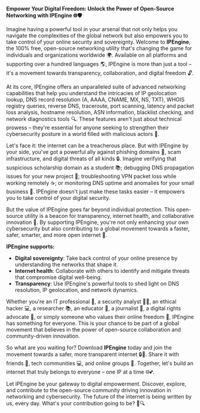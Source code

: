 **Empower Your Digital Freedom: Unlock the Power of Open-Source Networking with IPEngine 🌐🛡️**

Imagine having a powerful tool in your arsenal that not only helps you navigate the complexities of the global network but also empowers you to take control of your online security and sovereignty. Welcome to **IPEngine**, the 100% free, open-source networking utility that's changing the game for individuals and organizations worldwide 🌍. Available on all platforms and supporting over a hundred languages 🌎, IPEngine is more than just a tool – it's a movement towards transparency, collaboration, and digital freedom 🔓.

At its core, IPEngine offers an unparalleled suite of advanced networking capabilities that help you understand the intricacies of IP geolocation lookup, DNS record resolution (A, AAAA, CNAME, MX, NS, TXT), WHOIS registry queries, reverse DNS, traceroute, port scanning, latency and packet loss analysis, hostname resolution, ASN information, blacklist checking, and network diagnostics tools 🔍. These features aren't just about technical prowess – they're essential for anyone seeking to strengthen their cybersecurity posture in a world filled with malicious actors 🚨.

Let's face it: the internet can be a treacherous place. But with IPEngine by your side, you've got a powerful ally against phishing domains 🎯, scam infrastructure, and digital threats of all kinds 🔒. Imagine verifying that suspicious scholarship domain as a student 📚; debugging DNS propagation issues for your new project 🤔; troubleshooting VPN packet loss while working remotely ☕️; or monitoring DNS uptime and anomalies for your small business 💼. IPEngine doesn't just make these tasks easier – it empowers you to take control of your digital security.

But the value of IPEngine goes far beyond individual protection. This open-source utility is a beacon for transparency, internet health, and collaborative innovation 🌟. By supporting IPEngine, you're not only enhancing your own cybersecurity but also contributing to a global movement towards a faster, safer, smarter, and more open internet 🚀.

**IPEngine supports:**

- **Digital sovereignty**: Take back control of your online presence by understanding the networks that shape it.
- **Internet health**: Collaborate with others to identify and mitigate threats that compromise digital well-being.
- **Transparency**: Use IPEngine's powerful tools to shed light on DNS resolution, IP geolocation, and network dynamics.

Whether you're an IT professional 🔧, a security analyst 👮‍♂️, an ethical hacker 💻, a researcher 📚, an educator 📖, a journalist 📰, a digital rights advocate 💪, or simply someone who values their online freedom 🌟, IPEngine has something for everyone. This is your chance to be part of a global movement that believes in the power of open-source collaboration and community-driven innovation.

So what are you waiting for? Download **IPEngine** today and join the movement towards a safer, more transparent internet 🔒📡. Share it with friends 👫, tech communities 💻, and online groups 🤝. Together, let's build an internet that truly belongs to everyone – one IP at a time 🌐💕.

Let IPEngine be your gateway to digital empowerment. Discover, explore, and contribute to the open-source community driving innovation in networking and cybersecurity. The future of the internet is being written by us, every day. What's your contribution going to be? 📡🔍
